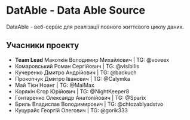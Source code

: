 # DatAble - Data Able Source

DataAble - веб-сервіс для реалізації повного життєвого циклу даних.

## Учасники проекту
 - **Team Lead** Макоткін Володимир Михайлович | TG: @voveex
 - Комаровський Роман Сергійович | TG: @visibiIis
 - Кучеренко Дмитро Андрійович | TG: @backuch
 - Прокопчук Дмитро Іванович | TG: @Calymka
 - Май Тієн Ноанг | TG: @MaiMax
 - Корякін Єгор Юрійович | TG: @NightKeeper8
 - Гонтаренко Олександр Анатолійович | TG: @Sparix
 - Бриль Владислав Володимирович | TG: @chtozablyadstvo
 - Куцурайс Георгій Олегович | TG: @gorik333
